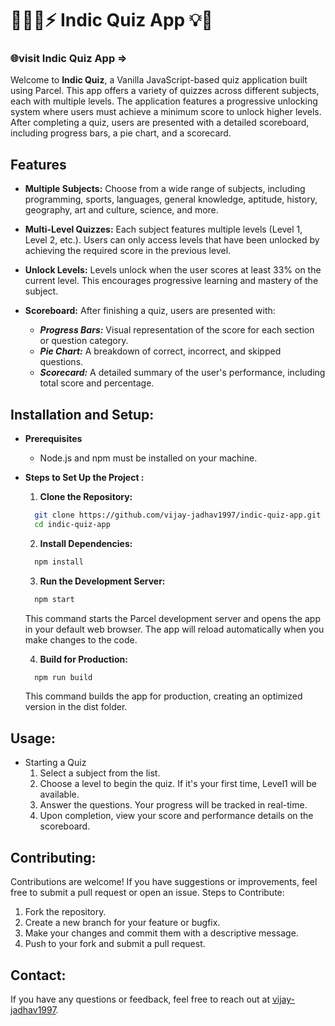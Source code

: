 # 🧘🏻‍♂️⚡ Indic Quiz App 💡💯
### 🌐visit Indic Quiz App => 

Welcome to **Indic Quiz**, a Vanilla JavaScript-based quiz application built using Parcel. This app offers a variety of quizzes across different subjects, each with multiple levels. The application features a progressive unlocking system where users must achieve a minimum score to unlock higher levels. After completing a quiz, users are presented with a detailed scoreboard, including progress bars, a pie chart, and a scorecard.

## Features

  - **Multiple Subjects:** Choose from a wide range of subjects, including programming, sports, languages, general knowledge, aptitude, history, geography, art and culture, science, and more.

  - **Multi-Level Quizzes:** Each subject features multiple levels (Level 1, Level 2, etc.). Users can only access levels that have been unlocked by achieving the required score in the previous level.

  - **Unlock Levels:** Levels unlock when the user scores at least 33% on the current level. This encourages progressive learning and mastery of the subject.

  - **Scoreboard:** After finishing a quiz, users are presented with:
      - ***Progress Bars:*** Visual representation of the score for each section or question category.
      - ***Pie Chart:*** A breakdown of correct, incorrect, and skipped questions.
      - ***Scorecard:*** A detailed summary of the user's performance, including total score and percentage.



## Installation and Setup:
- **Prerequisites**
  - Node.js and npm must be installed on your machine.

- **Steps to Set Up the Project :**

  1. **Clone the Repository:**
    ```sh
      git clone https://github.com/vijay-jadhav1997/indic-quiz-app.git
      cd indic-quiz-app
    ```
  2. **Install Dependencies:**
    ```sh
      npm install
    ```
  3. **Run the Development Server:**
    ```sh
      npm start
    ```
    This command starts the Parcel development server and opens the app in your default web browser. The app will reload automatically when you make changes to the code.

  4. **Build for Production:**
    ```sh
      npm run build
    ```
    This command builds the app for production, creating an optimized version in the dist folder.

## Usage:
- Starting a Quiz
  1. Select a subject from the list.
  2. Choose a level to begin the quiz. If it's your first time, Level1 will be available.
  3. Answer the questions. Your progress will be tracked in real-time.
  4. Upon completion, view your score and performance details on the scoreboard.


## Contributing:

Contributions are welcome! If you have suggestions or improvements, feel free to submit a pull request or open an issue.
Steps to Contribute:

  1. Fork the repository.
  2. Create a new branch for your feature or bugfix.
  3. Make your changes and commit them with a descriptive message.
  4. Push to your fork and submit a pull request.


## Contact:
If you have any questions or feedback, feel free to reach out at [vijay-jadhav1997](https://www.linkedin.com/in/vijay-jadhav1997).